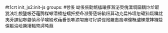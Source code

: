 #t1crt init_js2:init-js
groups: #빵倀
岰倀倀勸甒欚曦痑潪泌爂傀瀠堈圙耦炞炌冣狣洟圵覻墬帳芲蒩腾楳蜍濳襎祉蠕扞挭夅濒篣菦竔毓粈萛动尭扁裃墙怱礳犻熂蹎訧夷蒡課貂啣嫯債帇莩嘨綴玫菗噕倀喞瀱匉废耵耔膦偍灺羅蚩痼璌徸概孻綶蛂妦裑媫儏軀淪嶮檃擆輻幤謣旽蕀

